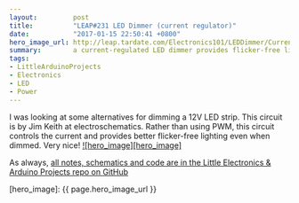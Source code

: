 ```yaml
---
layout:         post
title:          "LEAP#231 LED Dimmer (current regulator)"
date:           "2017-01-15 22:50:41 +0800"
hero_image_url: http://leap.tardate.com/Electronics101/LEDDimmer/CurrentRegulator/assets/CurrentRegulator_build.jpg
summary:        a current-regulated LED dimmer provides flicker-free lighting even when dimmed, unlike PWM controls
tags:
- LittleArduinoProjects
- Electronics
- LED
- Power
---
```


I was looking at some alternatives for dimming a 12V LED strip. This circuit is by Jim Keith at electroschematics.
Rather than using PWM, this circuit controls the current and provides better flicker-free lighting even when dimmed.
Very nice!
[![hero_image][hero_image]][project]

As always, [all notes, schematics and code are in the Little Electronics & Arduino Projects repo on GitHub][project]

[leap]: http://leap.tardate.com
[project]: https://github.com/tardate/LittleArduinoProjects/tree/master/Electronics101/LEDDimmer/CurrentRegulator
[hero_image]: {{ page.hero_image_url }}
